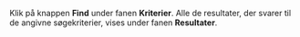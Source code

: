 <!-- markdownlint-disable-file MD041 -->
Klik på knappen **Find** under fanen **Kriterier**. Alle de resultater, der svarer til de angivne søgekriterier, vises under fanen **Resultater**.
